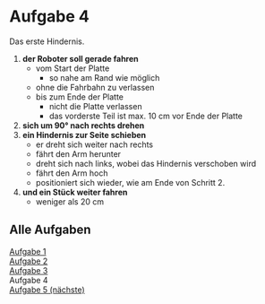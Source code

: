 # Aufgabe 4

Das erste Hindernis.

1. **der Roboter soll gerade fahren**
   - vom Start der Platte
     - so nahe am Rand wie möglich
   - ohne die Fahrbahn zu verlassen
   - bis zum Ende der Platte
     - nicht die Platte verlassen
     - das vorderste Teil ist max. 10 cm vor Ende der Platte
2. **sich um 90° nach rechts drehen**
3. **ein Hindernis zur Seite schieben**
   - er dreht sich weiter nach rechts
   - fährt den Arm herunter
   - dreht sich nach links, wobei das Hindernis verschoben wird
   - fährt den Arm hoch
   - positioniert sich wieder, wie am Ende von Schritt 2.
4. **und ein Stück weiter fahren**
   - weniger als 20 cm

## Alle Aufgaben
[Aufgabe 1](e1.md)  
[Aufgabe 2](e2.md)  
[Aufgabe 3](e3.md)  
Aufgabe 4  
[Aufgabe 5 (nächste)](e5.md)  
